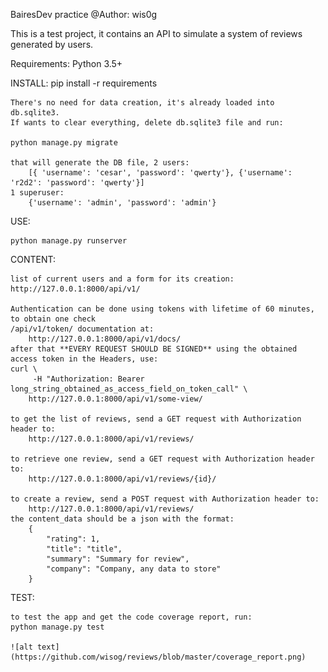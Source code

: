 BairesDev practice
@Author: wis0g

This is a test project, it contains an API to simulate a system of reviews generated by users.

Requirements:
Python 3.5+


INSTALL:
    pip install -r requirements

    There's no need for data creation, it's already loaded into db.sqlite3.
    If wants to clear everything, delete db.sqlite3 file and run:

    python manage.py migrate

    that will generate the DB file, 2 users:
        [{ 'username': 'cesar', 'password': 'qwerty'}, {'username': 'r2d2': 'password': 'qwerty'}]
    1 superuser:
        {'username': 'admin', 'password': 'admin'}

USE:

    python manage.py runserver

CONTENT:

    list of current users and a form for its creation:
    http://127.0.0.1:8000/api/v1/
    
    Authentication can be done using tokens with lifetime of 60 minutes, to obtain one check 
    /api/v1/token/ documentation at:
        http://127.0.0.1:8000/api/v1/docs/
    after that **EVERY REQUEST SHOULD BE SIGNED** using the obtained access token in the Headers, use:
    curl \
         -H "Authorization: Bearer long_string_obtained_as_access_field_on_token_call" \
        http://127.0.0.1:8000/api/v1/some-view/
    
    to get the list of reviews, send a GET request with Authorization header to:
        http://127.0.0.1:8000/api/v1/reviews/
    
    to retrieve one review, send a GET request with Authorization header to:
        http://127.0.0.1:8000/api/v1/reviews/{id}/
    
    to create a review, send a POST request with Authorization header to:
        http://127.0.0.1:8000/api/v1/reviews/
    the content_data should be a json with the format:
        {
            "rating": 1,
            "title": "title",
            "summary": "Summary for review",
            "company": "Company, any data to store"
        }

TEST:

    to test the app and get the code coverage report, run:    
    python manage.py test
    
    ![alt text](https://github.com/wisog/reviews/blob/master/coverage_report.png)
